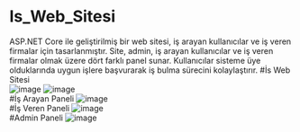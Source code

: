 # Is_Web_Sitesi
 ASP.NET Core ile geliştirilmiş bir web sitesi, iş arayan kullanıcılar ve iş veren firmalar için tasarlanmıştır. Site, admin, iş arayan kullanıcılar ve iş veren firmalar olmak üzere dört farklı panel sunar. Kullanıcılar sisteme üye olduklarında uygun işlere başvurarak iş bulma sürecini kolaylaştırır.
#İs Web Sitesi  
![image](https://github.com/sudenuurr/Is_Web_Sitesi/assets/118157578/70129fbb-250f-4c5a-a29f-5c92ad6ca798)
![image](https://github.com/sudenuurr/Is_Web_Sitesi/assets/118157578/23d50595-5b67-4c0f-a2c1-c8335f620472)  
#İş Arayan Paneli
![image](https://github.com/sudenuurr/Is_Web_Sitesi/assets/118157578/159a523f-78bf-4690-8c04-31e938ad254e)  
#İş Veren Paneli
![image](https://github.com/sudenuurr/Is_Web_Sitesi/assets/118157578/11637958-873f-491a-9a5a-b80430f9b883)  
#Admin Paneli
![image](https://github.com/sudenuurr/Is_Web_Sitesi/assets/118157578/b548eeb4-b5f6-41c7-95f6-8f7ddc88148d)
